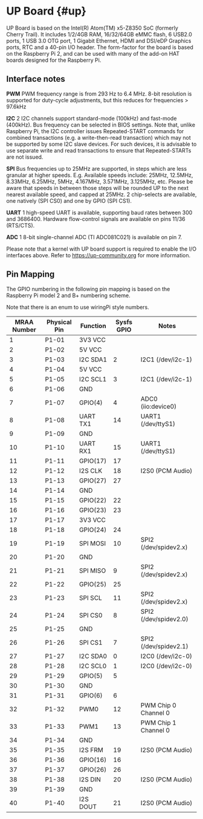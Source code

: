 UP Board   {#up}
============

UP Board is based on the Intel(R) Atom(TM) x5-Z8350 SoC (formerly Cherry Trail).
It includes 1/2/4GB RAM, 16/32/64GB eMMC flash, 6 USB2.0 ports, 1 USB 3.0 OTG
port, 1 Gigabit Ethernet, HDMI and DSI/eDP Graphics ports, RTC and a 40-pin I/O
header. The form-factor for the board is based on the Raspberry Pi 2, and can be
used with many of the add-on HAT boards designed for the Raspberry Pi.

Interface notes
---------------

**PWM** PWM frequency range is from 293 Hz to 6.4 MHz.  8-bit resolution is
supported for duty-cycle adjustments, but this reduces for frequencies > 97.6kHz

**I2C** 2 I2C channels support standard-mode (100kHz) and fast-mode (400kHz).
Bus frequency can be selected in BIOS settings.  Note that, unlike Raspberry Pi,
the I2C controller issues Repeated-START commands for combined transactions
(e.g. a write-then-read transaction) which may not be supported by some I2C
slave devices.  For such devices, it is advisable to use separate write and
read transactions to ensure that Repeated-STARTs are not issued.

**SPI** Bus frequencies up to 25MHz are supported, in steps which are less
granular at higher speeds.  E.g. Available speeds include:
 25MHz, 12.5MHz, 8.33MHz, 6.25MHz, 5MHz, 4.167MHz, 3.571MHz, 3.125MHz, etc.
Please be aware that speeds in between those steps will be rounded UP to the
next nearest available speed, and capped at 25MHz.
2 chip-selects are available, one natively (SPI CS0) and one by GPIO (SPI CS1).

**UART** 1 high-speed UART is available, supporting baud rates between 300 and
3686400.  Hardware flow-control signals are available on pins 11/36 (RTS/CTS).

**ADC** 1 8-bit single-channel ADC (TI ADC081C021) is available on pin 7.

Please note that a kernel with UP board support is required to enable the I/O
interfaces above.  Refer to https://up-community.org for more information.

Pin Mapping
-----------

The GPIO numbering in the following pin mapping is based on the Raspberry Pi
model 2 and B+ numbering scheme.

Note that there is an enum to use wiringPi style numbers.

| MRAA Number | Physical Pin | Function | Sysfs GPIO | Notes                |
|-------------|--------------|----------|------------|----------------------|
| 1           | P1-01        | 3V3 VCC  |            |                      |
| 2           | P1-02        | 5V VCC   |            |                      |
| 3           | P1-03        | I2C SDA1 |  2         | I2C1 (/dev/i2c-1)    |
| 4           | P1-04        | 5V VCC   |            |                      |
| 5           | P1-05        | I2C SCL1 |  3         | I2C1 (/dev/i2c-1)    |
| 6           | P1-06        | GND      |            |                      |
| 7           | P1-07        | GPIO(4)  |  4         | ADC0 (iio:device0)   |
| 8           | P1-08        | UART TX1 | 14         | UART1 (/dev/ttyS1)   |
| 9           | P1-09        | GND      |            |                      |
| 10          | P1-10        | UART RX1 | 15         | UART1 (/dev/ttyS1)   |
| 11          | P1-11        | GPIO(17) | 17         |                      |
| 12          | P1-12        | I2S CLK  | 18         | I2S0 (PCM Audio)     |
| 13          | P1-13        | GPIO(27) | 27         |                      |
| 14          | P1-14        | GND      |            |                      |
| 15          | P1-15        | GPIO(22) | 22         |                      |
| 16          | P1-16        | GPIO(23) | 23         |                      |
| 17          | P1-17        | 3V3 VCC  |            |                      |
| 18          | P1-18        | GPIO(24) | 24         |                      |
| 19          | P1-19        | SPI MOSI | 10         | SPI2 (/dev/spidev2.x)|
| 20          | P1-20        | GND      |            |                      |
| 21          | P1-21        | SPI MISO | 9          | SPI2 (/dev/spidev2.x)|
| 22          | P1-22        | GPIO(25) | 25         |                      |
| 23          | P1-23        | SPI SCL  | 11         | SPI2 (/dev/spidev2.x)|
| 24          | P1-24        | SPI CS0  | 8          | SPI2 (/dev/spidev2.0)|
| 25          | P1-25        | GND      |            |                      |
| 26          | P1-26        | SPI CS1  | 7          | SPI2 (/dev/spidev2.1)|
| 27          | P1-27        | I2C SDA0 | 0          | I2C0 (/dev/i2c-0)    |
| 28          | P1-28        | I2C SCL0 | 1          | I2C0 (/dev/i2c-0)    |
| 29          | P1-29        | GPIO(5)  | 5          |                      |
| 30          | P1-30        | GND      |            |                      |
| 31          | P1-31        | GPIO(6)  | 6          |                      |
| 32          | P1-32        | PWM0     | 12         | PWM Chip 0 Channel 0 |
| 33          | P1-33        | PWM1     | 13         | PWM Chip 1 Channel 0 |
| 34          | P1-34        | GND      |            |                      |
| 35          | P1-35        | I2S FRM  | 19         | I2S0 (PCM Audio)     |
| 36          | P1-36        | GPIO(16) | 16         |                      |
| 37          | P1-37        | GPIO(26) | 26         |                      |
| 38          | P1-38        | I2S DIN  | 20         | I2S0 (PCM Audio)     |
| 39          | P1-39        | GND      |            |                      |
| 40          | P1-40        | I2S DOUT | 21         | I2S0 (PCM Audio)     |
